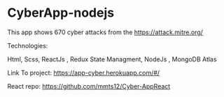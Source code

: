 # CyberApp-nodejs

This app shows 670 cyber attacks from the https://attack.mitre.org/

Technologies:

Html, Scss, ReactJs , Redux State Managment, NodeJs , MongoDB Atlas

Link To project: https://app-cyber.herokuapp.com/#/

React repo: https://github.com/mmts12/Cyber-AppReact
